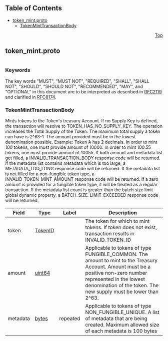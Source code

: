 ## Table of Contents

- [token_mint.proto](#token_mint-proto)
    - [TokenMintTransactionBody](#proto-TokenMintTransactionBody)
  



<a name="token_mint-proto"></a>
<p align="right"><a href="#top">Top</a></p>

## token_mint.proto
#

### Keywords
The key words "MUST", "MUST NOT", "REQUIRED", "SHALL", "SHALL NOT",
"SHOULD", "SHOULD NOT", "RECOMMENDED", "MAY", and "OPTIONAL" in this
document are to be interpreted as described in
[RFC2119](https://www.ietf.org/rfc/rfc2119) and clarified in
[RFC8174](https://www.ietf.org/rfc/rfc8174).


<a name="proto-TokenMintTransactionBody"></a>

### TokenMintTransactionBody
Mints tokens to the Token's treasury Account. If no Supply Key is defined, the transaction will
resolve to TOKEN_HAS_NO_SUPPLY_KEY.
The operation increases the Total Supply of the Token. The maximum total supply a token can have
is 2^63-1.
The amount provided must be in the lowest denomination possible. Example:
Token A has 2 decimals. In order to mint 100 tokens, one must provide amount of 10000. In order
to mint 100.55 tokens, one must provide amount of 10055.
If both amount and metadata list get filled, a INVALID_TRANSACTION_BODY response code will be
returned.
If the metadata list contains metadata which is too large, a METADATA_TOO_LONG response code will
be returned.
If the metadata list is not filled for a non-fungible token type, a INVALID_TOKEN_MINT_AMOUNT response
code will be returned.
If a zero amount is provided for a fungible token type, it will be treated as a regular transaction.
If the metadata list count is greater than the batch size limit global dynamic property, a
BATCH_SIZE_LIMIT_EXCEEDED response code will be returned.


| Field | Type | Label | Description |
| ----- | ---- | ----- | ----------- |
| token | [TokenID](#proto-TokenID) |  | The token for which to mint tokens. If token does not exist, transaction results in INVALID_TOKEN_ID |
| amount | [uint64](#uint64) |  | Applicable to tokens of type FUNGIBLE_COMMON. The amount to mint to the Treasury Account. Amount must be a positive non-zero number represented in the lowest denomination of the token. The new supply must be lower than 2^63. |
| metadata | [bytes](#bytes) | repeated | Applicable to tokens of type NON_FUNGIBLE_UNIQUE. A list of metadata that are being created. Maximum allowed size of each metadata is 100 bytes |





 <!-- end messages -->

 <!-- end enums -->

 <!-- end HasExtensions -->

 <!-- end services -->


